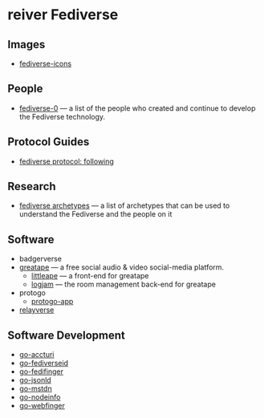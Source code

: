 # reiver Fediverse

## Images

* [fediverse-icons](https://github.com/reiver/fediverse-icons)

## People

* [fediverse-0](https://github.com/reiver/fediverse-0) — a list of the people who created and continue to develop the Fediverse technology.

## Protocol Guides

* [fediverse protocol: following](https://github.com/reiver/fediverse-protocol-following)

## Research

* [fediverse archetypes](https://github.com/reiver/fediverse-archetypes) — a list of archetypes that can be used to understand the Fediverse and the people on it

## Software

* badgerverse
* [greatape](https://github.com/reiver/greatape) — a free social audio & video social-media platform.
  * [littleape](https://github.com/reiver/littleape) — a front-end for greatape
  * [logjam](https://github.com/reiver/logjam) — the room management back-end for greatape
* protogo
  * [protogo-app](https://github.com/reiver/protogo-app)  
* [relayverse](https://github.com/reiver/relayverse)

## Software Development

* [go-accturi](https://github.com/reiver/go-accturi)
* [go-fediverseid](https://github.com/reiver/go-fediverseid)
* [go-fedifinger](https://github.com/reiver/go-fedifinger)
* [go-jsonld](https://github.com/reiver/go-jsonld)
* [go-mstdn](https://github.com/reiver/go-mstdn)
* [go-nodeinfo](https://github.com/reiver/go-nodeinfo)
* [go-webfinger](https://github.com/reiver/go-webfinger)
